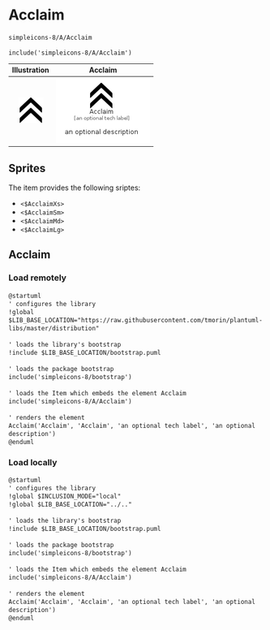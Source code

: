 # Acclaim


```text
simpleicons-8/A/Acclaim
```

```text
include('simpleicons-8/A/Acclaim')
```



| Illustration | Acclaim |
| :---: | :---: |
| ![illustration for Illustration](../../simpleicons-8/A/Acclaim.png) | ![illustration for Acclaim](../../simpleicons-8/A/Acclaim.Local.png) |



## Sprites
The item provides the following sriptes:

- `<$AcclaimXs>`
- `<$AcclaimSm>`
- `<$AcclaimMd>`
- `<$AcclaimLg>`





## Acclaim

### Load remotely
```plantuml
@startuml
' configures the library
!global $LIB_BASE_LOCATION="https://raw.githubusercontent.com/tmorin/plantuml-libs/master/distribution"

' loads the library's bootstrap
!include $LIB_BASE_LOCATION/bootstrap.puml

' loads the package bootstrap
include('simpleicons-8/bootstrap')

' loads the Item which embeds the element Acclaim
include('simpleicons-8/A/Acclaim')

' renders the element
Acclaim('Acclaim', 'Acclaim', 'an optional tech label', 'an optional description')
@enduml
```

### Load locally
```plantuml
@startuml
' configures the library
!global $INCLUSION_MODE="local"
!global $LIB_BASE_LOCATION="../.."

' loads the library's bootstrap
!include $LIB_BASE_LOCATION/bootstrap.puml

' loads the package bootstrap
include('simpleicons-8/bootstrap')

' loads the Item which embeds the element Acclaim
include('simpleicons-8/A/Acclaim')

' renders the element
Acclaim('Acclaim', 'Acclaim', 'an optional tech label', 'an optional description')
@enduml
```

